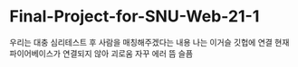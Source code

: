 # Final-Project-for-SNU-Web-21-1

우리는 대충 심리테스트 후 사람을 매칭해주겠다는 내용
나는 이거슬 깃헙에 연결
현재 파이어베이스가 연결되지 않아 괴로움
자꾸 에러 뜸 슬픔